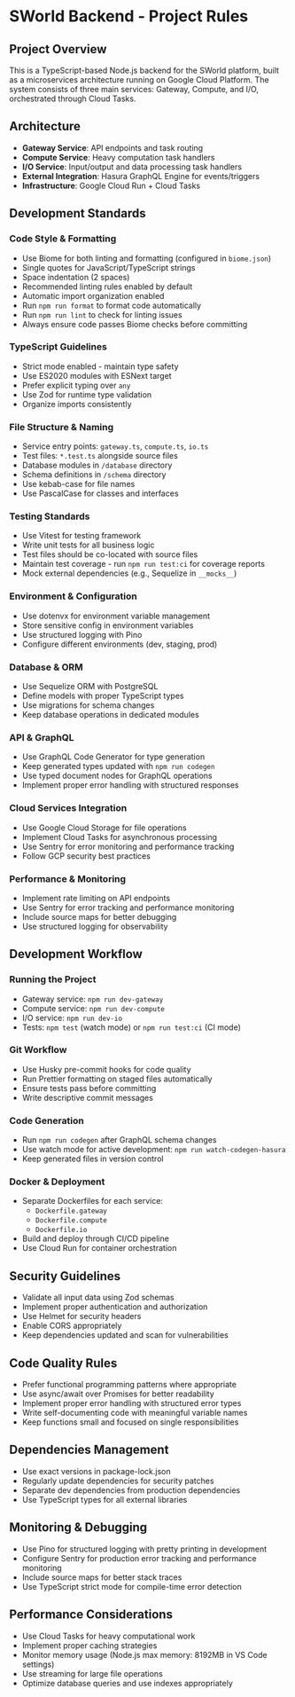 # SWorld Backend - Project Rules

## Project Overview

This is a TypeScript-based Node.js backend for the SWorld platform, built as a microservices architecture running on Google Cloud Platform. The system consists of three main services: Gateway, Compute, and I/O, orchestrated through Cloud Tasks.

## Architecture

- **Gateway Service**: API endpoints and task routing
- **Compute Service**: Heavy computation task handlers
- **I/O Service**: Input/output and data processing task handlers
- **External Integration**: Hasura GraphQL Engine for events/triggers
- **Infrastructure**: Google Cloud Run + Cloud Tasks

## Development Standards

### Code Style & Formatting

- Use Biome for both linting and formatting (configured in `biome.json`)
- Single quotes for JavaScript/TypeScript strings
- Space indentation (2 spaces)
- Recommended linting rules enabled by default
- Automatic import organization enabled
- Run `npm run format` to format code automatically
- Run `npm run lint` to check for linting issues
- Always ensure code passes Biome checks before committing

### TypeScript Guidelines

- Strict mode enabled - maintain type safety
- Use ES2020 modules with ESNext target
- Prefer explicit typing over `any`
- Use Zod for runtime type validation
- Organize imports consistently

### File Structure & Naming

- Service entry points: `gateway.ts`, `compute.ts`, `io.ts`
- Test files: `*.test.ts` alongside source files
- Database modules in `/database` directory
- Schema definitions in `/schema` directory
- Use kebab-case for file names
- Use PascalCase for classes and interfaces

### Testing Standards

- Use Vitest for testing framework
- Write unit tests for all business logic
- Test files should be co-located with source files
- Maintain test coverage - run `npm run test:ci` for coverage reports
- Mock external dependencies (e.g., Sequelize in `__mocks__`)

### Environment & Configuration

- Use dotenvx for environment variable management
- Store sensitive config in environment variables
- Use structured logging with Pino
- Configure different environments (dev, staging, prod)

### Database & ORM

- Use Sequelize ORM with PostgreSQL
- Define models with proper TypeScript types
- Use migrations for schema changes
- Keep database operations in dedicated modules

### API & GraphQL

- Use GraphQL Code Generator for type generation
- Keep generated types updated with `npm run codegen`
- Use typed document nodes for GraphQL operations
- Implement proper error handling with structured responses

### Cloud Services Integration

- Use Google Cloud Storage for file operations
- Implement Cloud Tasks for asynchronous processing
- Use Sentry for error monitoring and performance tracking
- Follow GCP security best practices

### Performance & Monitoring

- Implement rate limiting on API endpoints
- Use Sentry for error tracking and performance monitoring
- Include source maps for better debugging
- Use structured logging for observability

## Development Workflow

### Running the Project

- Gateway service: `npm run dev-gateway`
- Compute service: `npm run dev-compute`
- I/O service: `npm run dev-io`
- Tests: `npm test` (watch mode) or `npm run test:ci` (CI mode)

### Git Workflow

- Use Husky pre-commit hooks for code quality
- Run Prettier formatting on staged files automatically
- Ensure tests pass before committing
- Write descriptive commit messages

### Code Generation

- Run `npm run codegen` after GraphQL schema changes
- Use watch mode for active development: `npm run watch-codegen-hasura`
- Keep generated files in version control

### Docker & Deployment

- Separate Dockerfiles for each service:
  - `Dockerfile.gateway`
  - `Dockerfile.compute`
  - `Dockerfile.io`
- Build and deploy through CI/CD pipeline
- Use Cloud Run for container orchestration

## Security Guidelines

- Validate all input data using Zod schemas
- Implement proper authentication and authorization
- Use Helmet for security headers
- Enable CORS appropriately
- Keep dependencies updated and scan for vulnerabilities

## Code Quality Rules

- Prefer functional programming patterns where appropriate
- Use async/await over Promises for better readability
- Implement proper error handling with structured error types
- Write self-documenting code with meaningful variable names
- Keep functions small and focused on single responsibilities

## Dependencies Management

- Use exact versions in package-lock.json
- Regularly update dependencies for security patches
- Separate dev dependencies from production dependencies
- Use TypeScript types for all external libraries

## Monitoring & Debugging

- Use Pino for structured logging with pretty printing in development
- Configure Sentry for production error tracking and performance monitoring
- Include source maps for better stack traces
- Use TypeScript strict mode for compile-time error detection

## Performance Considerations

- Use Cloud Tasks for heavy computational work
- Implement proper caching strategies
- Monitor memory usage (Node.js max memory: 8192MB in VS Code settings)
- Use streaming for large file operations
- Optimize database queries and use indexes appropriately
